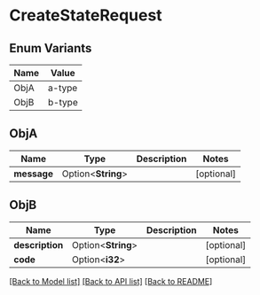 # CreateStateRequest

## Enum Variants

| Name | Value |
|---- | -----|
| ObjA | a-type |
| ObjB | b-type |

## ObjA

Name | Type | Description | Notes
------------ | ------------- | ------------- | -------------
**message** | Option<**String**> |  | [optional]
## ObjB

Name | Type | Description | Notes
------------ | ------------- | ------------- | -------------
**description** | Option<**String**> |  | [optional]
**code** | Option<**i32**> |  | [optional]

[[Back to Model list]](../README.md#documentation-for-models) [[Back to API list]](../README.md#documentation-for-api-endpoints) [[Back to README]](../README.md)


